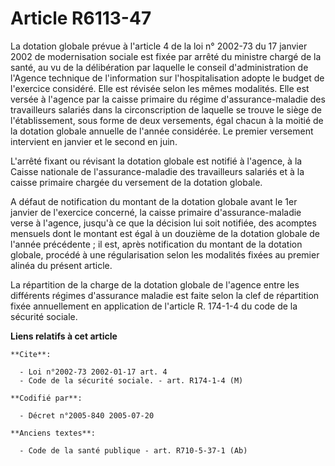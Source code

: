 # Article R6113-47

La dotation globale prévue à l'article 4 de la loi n° 2002-73 du 17 janvier 2002 de modernisation sociale est fixée par
arrêté du ministre chargé de la santé, au vu de la délibération par laquelle le conseil d'administration de l'Agence
technique de l'information sur l'hospitalisation adopte le budget de l'exercice considéré. Elle est révisée selon les mêmes
modalités. Elle est versée à l'agence par la caisse primaire du régime d'assurance-maladie des travailleurs salariés dans la
circonscription de laquelle se trouve le siège de l'établissement, sous forme de deux versements, égal chacun à la moitié de
la dotation globale annuelle de l'année considérée. Le premier versement intervient en janvier et le second en juin.

L'arrêté fixant ou révisant la dotation globale est notifié à l'agence, à la Caisse nationale de l'assurance-maladie des
travailleurs salariés et à la caisse primaire chargée du versement de la dotation globale.

A défaut de notification du montant de la dotation globale avant le 1er janvier de l'exercice concerné, la caisse primaire
d'assurance-maladie verse à l'agence, jusqu'à ce que la décision lui soit notifiée, des acomptes mensuels dont le montant est
égal à un douzième de la dotation globale de l'année précédente ; il est, après notification du montant de la dotation
globale, procédé à une régularisation selon les modalités fixées au premier alinéa du présent article.

La répartition de la charge de la dotation globale de l'agence entre les différents régimes d'assurance maladie est faite
selon la clef de répartition fixée annuellement en application de l'article R. 174-1-4 du code de la sécurité sociale.

**Liens relatifs à cet article**

	**Cite**:

	  - Loi n°2002-73 2002-01-17 art. 4
	  - Code de la sécurité sociale. - art. R174-1-4 (M)

	**Codifié par**:

	  - Décret n°2005-840 2005-07-20

	**Anciens textes**:

	  - Code de la santé publique - art. R710-5-37-1 (Ab)
